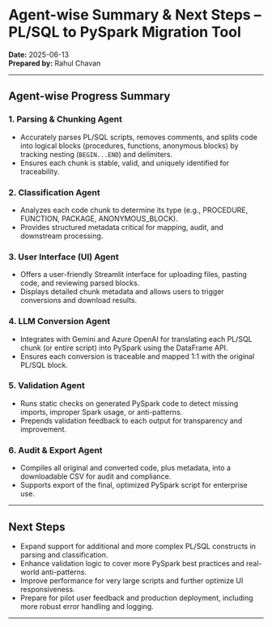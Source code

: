 # Agent-wise Summary & Next Steps – PL/SQL to PySpark Migration Tool

**Date:** 2025-06-13  
**Prepared by:** Rahul Chavan

---

## **Agent-wise Progress Summary**

### 1. **Parsing & Chunking Agent**
- Accurately parses PL/SQL scripts, removes comments, and splits code into logical blocks (procedures, functions, anonymous blocks) by tracking nesting (`BEGIN...END`) and delimiters.
- Ensures each chunk is stable, valid, and uniquely identified for traceability.

### 2. **Classification Agent**
- Analyzes each code chunk to determine its type (e.g., PROCEDURE, FUNCTION, PACKAGE, ANONYMOUS_BLOCK).
- Provides structured metadata critical for mapping, audit, and downstream processing.

### 3. **User Interface (UI) Agent**
- Offers a user-friendly Streamlit interface for uploading files, pasting code, and reviewing parsed blocks.
- Displays detailed chunk metadata and allows users to trigger conversions and download results.

### 4. **LLM Conversion Agent**
- Integrates with Gemini and Azure OpenAI for translating each PL/SQL chunk (or entire script) into PySpark using the DataFrame API.
- Ensures each conversion is traceable and mapped 1:1 with the original PL/SQL block.

### 5. **Validation Agent**
- Runs static checks on generated PySpark code to detect missing imports, improper Spark usage, or anti-patterns.
- Prepends validation feedback to each output for transparency and improvement.

### 6. **Audit & Export Agent**
- Compiles all original and converted code, plus metadata, into a downloadable CSV for audit and compliance.
- Supports export of the final, optimized PySpark script for enterprise use.

---

## **Next Steps**
- Expand support for additional and more complex PL/SQL constructs in parsing and classification.
- Enhance validation logic to cover more PySpark best practices and real-world anti-patterns.
- Improve performance for very large scripts and further optimize UI responsiveness.
- Prepare for pilot user feedback and production deployment, including more robust error handling and logging.

---